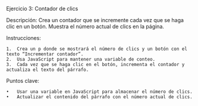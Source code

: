 Ejercicio 3: Contador de clics

Descripción:
Crea un contador que se incremente cada vez que se haga clic en un botón. Muestra el número actual de clics en la página.

Instrucciones:

    1.	Crea un p donde se mostrará el número de clics y un botón con el texto “Incrementar contador”.
    2.	Usa JavaScript para mantener una variable de conteo.
    3.	Cada vez que se haga clic en el botón, incrementa el contador y actualiza el texto del párrafo.

Puntos clave:

    •	Usar una variable en JavaScript para almacenar el número de clics.
    •	Actualizar el contenido del párrafo con el número actual de clics.
